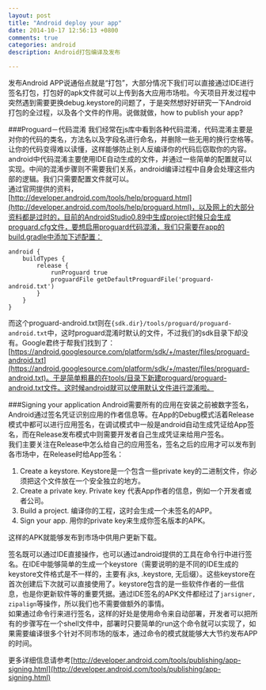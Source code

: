 ```yaml
---
layout: post
title: "Android deploy your app"
date: 2014-10-17 12:56:13 +0800
comments: true
categories: android
description: Android打包编译及发布

---
```


发布Android APP说通俗点就是“打包”，大部分情况下我们可以直接通过IDE进行签名打包，打包好的apk文件就可以上传到各大应用市场啦。今天项目开发过程中突然遇到需要更换debug.keystore的问题了，于是突然想好好研究一下Android打包的全过程，以及各个文件的作用。说做就做，how to publish your app?    

<!-- more -->

###Proguard－代码混淆
我们经常在js库中看到各种代码混淆，代码混淆主要是对你的代码的类名，方法名以及字段名进行命名，并删除一些无用的换行空格等。让你的代码变得难以读懂，这样能够防止别人反编译你的代码后窃取你的内容。  
android中代码混淆主要使用IDE自动生成的文件，并通过一些简单的配置就可以实现。中间的混淆步骤则不需要我们关系，android编译过程中自身会处理这些内部的逻辑。我们只需要配置文件就可以。  
通过官网提供的资料，[http://developer.android.com/tools/help/proguard.html](http://developer.android.com/tools/help/proguard.html)，以及网上的大部分资料都是过时的，目前的AndroidStudio0.89中生成project时候只会生成proguard.cfg文件，要想启用proguard代码混淆，我们只需要在app的build.gradle中添加下述配置：  

```
android {
    buildTypes {
        release {
            runProguard true
            proguardFile getDefaultProguardFile('proguard-android.txt')
        }
    }
}

```

而这个proguard-android.txt则在`{sdk.dir}/tools/proguard/proguard-android.txt`中，这时proguard混淆时默认的文件，不过我们的sdk目录下却没有。Google君终于帮我们找到了：[https://android.googlesource.com/platform/sdk/+/master/files/proguard-android.txt](https://android.googlesource.com/platform/sdk/+/master/files/proguard-android.txt)。于是简单粗暴的在tools/目录下新建proguard/proguard-android.txt文件。这时候android就可以使用默认文件进行混淆啦。

###Signing your application
Android需要所有的应用在安装之前被数字签名，Android通过签名凭证识别应用的作者信息等。在App的Debug模式活着Release模式中都可以进行应用签名，在调试模式中一般是android自动生成凭证给App签名，而在Release发布模式中则需要开发者自己生成凭证来给用户签名。  
我们主要关注在Release中怎么给自己的应用签名，签名之后的应用才可以发布到各市场中，在Release时给App签名：  

1. Create a keystore. Keystore是一个包含一些private key的二进制文件，你必须把这个文件放在一个安全独立的地方。
2. Create a private key. Private key 代表App作者的信息，例如一个开发者或者公司。
3. Build a project. 编译你的工程，这时会生成一个未签名的APP。
4. Sign your app. 用你的private key来生成你签名版本的APK。

这样的APK就能够发布到市场中供用户更新下载。  

签名既可以通过IDE直接操作，也可以通过android提供的工具在命令行中进行签名。在IDE中能够简单的生成一个keystore（需要说明的是不同的IDE生成的keystore文件格式是不一样的，主要有.jks, .keystore, 无后缀）。这些keystore在首次创建后下次就可以直接使用了。keystore包含的是一些软件作者的一些信息，也是你更新软件等的重要凭据。通过IDE签名的APK文件都经过了`jarsigner, zipalign`等操作，所以我们也不需要做额外的事情。  
如果通过命令行来进行签名，这样的好处是使用命令来自动部署，开发者可以把所有的步骤写在一个shell文件中，部署时只要简单的run这个命令就可以实现了，如果需要编译很多个针对不同市场的版本，通过命令的模式就能够大大节约发布APP的时间。  

更多详细信息请参考[http://developer.android.com/tools/publishing/app-signing.html](http://developer.android.com/tools/publishing/app-signing.html)  
